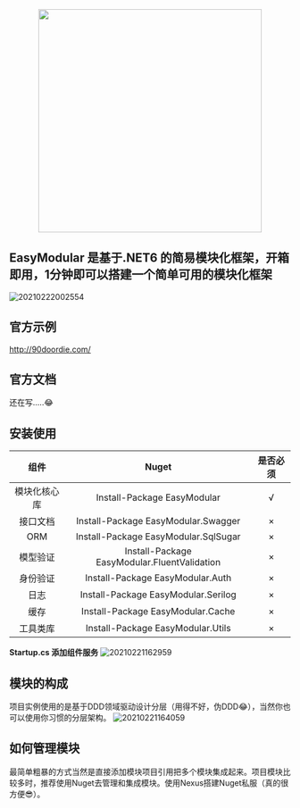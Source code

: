 
<div align=center>
	<img src="https://cdn.jsdelivr.net/gh/doordie1991/PicBed@main/picture/20210222012759.png" width="400" />
</div>


## EasyModular 是基于.NET6 的简易模块化框架，开箱即用，1分钟即可以搭建一个简单可用的模块化框架

![20210222002554](https://cdn.jsdelivr.net/gh/doordie1991/PicBed@main/picture/20210222002554.png)

## 官方示例
http://90doordie.com/

## 官方文档
还在写.....:joy:

## 安装使用
| 组件 | Nuget | 是否必须 |
| :----:| :----: | :----: |
| 模块化核心库 | Install-Package EasyModular | √ |
| 接口文档 | Install-Package EasyModular.Swagger | × |
| ORM | Install-Package EasyModular.SqlSugar | × |
| 模型验证 | Install-Package EasyModular.FluentValidation | × |
| 身份验证 | Install-Package EasyModular.Auth| × |
| 日志 | Install-Package EasyModular.Serilog | × |
| 缓存 | Install-Package EasyModular.Cache | × |
| 工具类库 | Install-Package EasyModular.Utils | × |


**Startup.cs 添加组件服务**
![20210221162959](https://cdn.jsdelivr.net/gh/doordie1991/PicBed@main/picture/20210221162959.png)

## 模块的构成
项目实例使用的是基于DDD领域驱动设计分层（用得不好，伪DDD:joy:），当然你也可以使用你习惯的分层架构。
![20210221164059](https://cdn.jsdelivr.net/gh/doordie1991/PicBed@main/picture/20210221164059.png)

## 如何管理模块
最简单粗暴的方式当然是直接添加模块项目引用把多个模块集成起来。项目模块比较多时，推荐使用Nuget去管理和集成模块。使用Nexus搭建Nuget私服（真的很方便:sunglasses:）。


